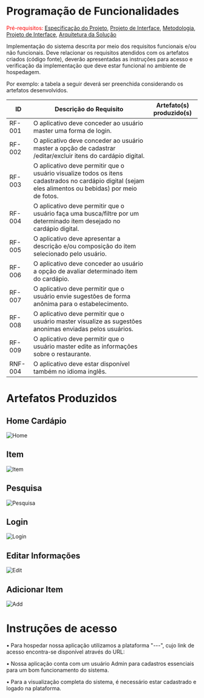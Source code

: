 # Programação de Funcionalidades

<span style="color:red">Pré-requisitos: <a href="2-Especificação do Projeto.md"> Especificação do Projeto</a></span>, <a href="3-Projeto de Interface.md"> Projeto de Interface</a>, <a href="4-Metodologia.md"> Metodologia</a>, <a href="3-Projeto de Interface.md"> Projeto de Interface</a>, <a href="5-Arquitetura da Solução.md"> Arquitetura da Solução</a>

Implementação do sistema descrita por meio dos requisitos funcionais e/ou não funcionais. Deve relacionar os requisitos atendidos com os artefatos criados (código fonte), deverão apresentadas as instruções para acesso e verificação da implementação que deve estar funcional no ambiente de hospedagem.

Por exemplo: a tabela a seguir deverá ser preenchida considerando os artefatos desenvolvidos.

|ID    | Descrição do Requisito  | Artefato(s) produzido(s) |
|------|-----------------------------------------|----|
|RF-001| O aplicativo deve conceder ao usuário master uma forma de login.   |   | 
|RF-002| O aplicativo deve conceder ao usuário master a opção de cadastrar /editar/excluir itens do cardápio digital.  |  |
|RF-003| O aplicativo deve permitir que o usuário visualize todos os itens cadastrados no cardápio digital (sejam eles alimentos ou bebidas) por meio de fotos. |   | 
|RF-004| O aplicativo deve permitir que o usuário faça uma busca/filtre por um determinado item desejado no cardápio digital. |  |
|RF-005| O aplicativo deve apresentar a descrição e/ou composição do item selecionado pelo usuário. |   | 
|RF-006| O aplicativo deve conceder ao usuário a opção de avaliar determinado item do cardápio.|  |
|RF-007| O aplicativo deve permitir que o usuário envie sugestões de forma anônima para o estabelecimento. |   | 
|RF-008| O aplicativo deve permitir que o usuário master visualize as sugestões anonimas enviadas pelos usuários.   |  |
|RF-009| O aplicativo deve permitir que o usuário master edite as informações sobre o restaurante.   |  |
|RNF-004| O aplicativo deve estar disponível também no idioma inglês.  |    |

# Artefatos Produzidos

## Home Cardápio
![Home](img/ListaCardappio.png)

## Item
![Item](img/Item.gif)

## Pesquisa
![Pesquisa](img/PesquisaCardappio.png)

## Login
![Login](img/Login.gif)

## Editar Informações
![Edit](img/EditarInfo.gif)

## Adicionar Item
![Add](img/AddItem.gif)


# Instruções de acesso

• Para hospedar nossa aplicação utilizamos a plataforma "---", cujo link de acesso encontra-se disponível através do URL: 

• Nossa aplicação conta com um usuário Admin para cadastros essenciais para um bom funcionamento do sistema.

• Para a visualização completa do sistema, é necessário estar cadastrado e logado na plataforma.  

